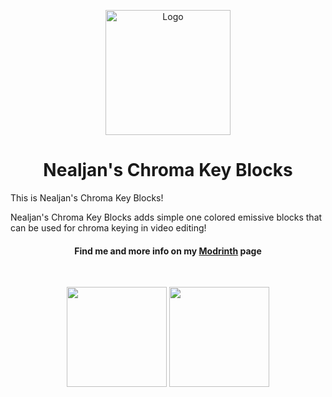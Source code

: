 <p align="center"><img src="https://i.imgur.com/ddejLvF.png" alt="Logo" width="200"></p>
<h1 align="center"> Nealjan's Chroma Key Blocks<br></h1>

<p>This is Nealjan's Chroma Key Blocks!</p>
<p>Nealjan's Chroma Key Blocks adds simple one colored emissive blocks that can be used for chroma keying in video editing!</p>
<h4 align="center">Find me and more info on my <a href="https://modrinth.com/user/NEALJAN">Modrinth</a> page</h4>

<p>&nbsp;</p>
<p align="center"><a href="https://github.com/NEALJAN/nealjans-chroma-key-blocks-1.20.2/issues"><img src="https://i.imgur.com/wT1hwYc.png" width="160" /></a> <a href="https://www.youtube.com/@NealjanLIVE"><img src="https://i.imgur.com/z82g2gC.png" width="160"/></a></p>
